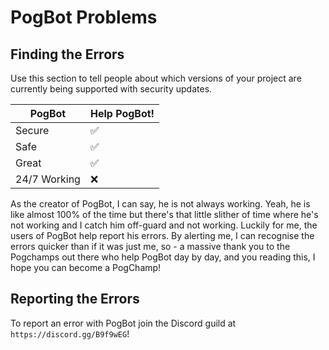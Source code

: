 # PogBot Problems

## Finding the Errors

Use this section to tell people about which versions of your project are
currently being supported with security updates.

| PogBot       | Help PogBot!       |
| ------------ | ------------------ |
| Secure       | :white_check_mark: |
| Safe         | :white_check_mark: |
| Great        | :white_check_mark: |
| 24/7 Working | :x:                |

As the creator of PogBot, I can say, he is not always working.
Yeah, he is like almost 100% of the time but there's that
little slither of time where he's not working and I catch him
off-guard and not working. Luckily for me, the users of PogBot
help report his errors. By alerting me, I can recognise the
errors quicker than if it was just me, so - a massive thank
you to the Pogchamps out there who help PogBot day by day,
and you reading this, I hope you can become a PogChamp!

## Reporting the Errors

To report an error with PogBot join the Discord guild at `https://discord.gg/B9f9wEG`!
